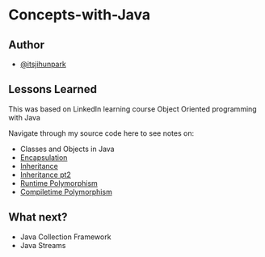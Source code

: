 ﻿# Concepts-with-Java

## Author

- [@itsjihunpark](https://www.github.com/itsjihunpark)


## Lessons Learned

This was based on LinkedIn learning course Object Oriented programming with Java

Navigate through my source code here to see notes on:
- Classes and Objects in Java
- [Encapsulation](./Encapsulation/src/main/java/com/mycompany/encapsulationbankapp) 
- [Inheritance](./Inheritance/src/main/java/EmployeeManagementApp)
- [Inheritance pt2](./Inheritance/src/main/java/com/mycompany/inheritance)
- [Runtime Polymorphism](./Runtime-Polymorphism/src/main/java/com/mycompany/polymorphism)
- [Compiletime Polymorphism](./Compiletime-Polymorphism/src/main/java/com/mycompany/compiletime/polymorphism)

## What next?
- Java Collection Framework
- Java Streams
